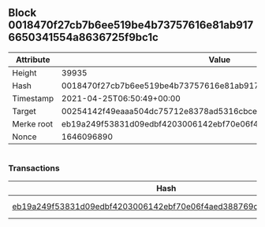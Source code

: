 ## Block 0018470f27cb7b6ee519be4b73757616e81ab9176650341554a8636725f9bc1c

Attribute | Value
--- | ---
Height | 39935
Hash | 0018470f27cb7b6ee519be4b73757616e81ab9176650341554a8636725f9bc1c
Timestamp | 2021-04-25T06:50:49+00:00
Target | 00254142f49eaaa504dc75712e8378ad5316cbcead634704b3734b6271167cc4
Merke root | eb19a249f53831d09edbf4203006142ebf70e06f4aed388769c247df52ee03a5
Nonce | 1646096890

```

```

### Transactions

Hash | Amount
--- | ---
[eb19a249f53831d09edbf4203006142ebf70e06f4aed388769c247df52ee03a5](eb19a249f53831d09edbf4203006142ebf70e06f4aed388769c247df52ee03a5.md) | 10.00000000 SKEPTI 
